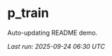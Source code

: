 # p_train

Auto-updating README demo.

<!--START_SECTION:status-->
_Last run: 2025-09-24 06:30 UTC_
<!--END_SECTION:status-->




























































































































































































































































































































































































































































































































































































































































































































































































































